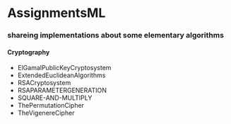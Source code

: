 # AssignmentsML
### shareing implementations about some elementary algorithms


#### Cryptography
* ElGamalPublicKeyCryptosystem
* ExtendedEuclideanAlgorithms
* RSACryptosystem
* RSAPARAMETERGENERATION
* SQUARE-AND-MULTIPLY
* ThePermutationCipher
* TheVigenereCipher
